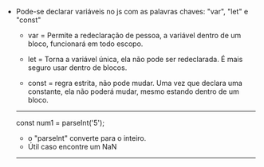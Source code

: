 - Pode-se declarar  variáveis no js com as palavras chaves: "var", "let" e "const"

    - var =  Permite a redeclaração de pessoa, a variável dentro de um bloco, funcionará em todo escopo.

    - let = Torna a variável única, ela não pode ser redeclarada. É mais seguro usar dentro de blocos.

    - const = regra estrita, não pode mudar. Uma vez que declara uma constante, ela não poderá mudar, mesmo estando dentro de um bloco.

    ---

    const num1 = parseInt('5');
     - o "parseInt" converte para o inteiro.
     - Útil caso encontre um NaN
     ---
    